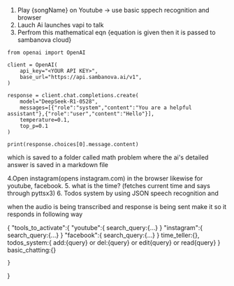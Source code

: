 1. Play {songName} on Youtube -> use basic sppech recognition and browser 
2. Lauch Ai launches vapi to talk
3. Perfrom this mathematical eqn {equation is given then it is passed to sambanova cloud}
```
from openai import OpenAI

client = OpenAI(
    api_key="<YOUR API KEY>",
    base_url="https://api.sambanova.ai/v1",
)

response = client.chat.completions.create(
    model="DeepSeek-R1-0528",
    messages=[{"role":"system","content":"You are a helpful assistant"},{"role":"user","content":"Hello"}],
    temperature=0.1,
    top_p=0.1
)

print(response.choices[0].message.content)
```

which is saved to a folder called math problem where the ai's detailed answer is saved in a markdown file

4.Open instagram(opens instagram.com) in the browser likewise for youtube, facebook.
5. what is the time? (fetches current time and says through pyttsx3)
6. Todos system by using JSON speech recognition and 

when the audio is being transcribed and response is being sent make it so it responds in following way

{
    "tools_to_activate":{
        "youtube":{
            search_query:{...}
        }
        "instagram":{
            search_query:{...}
        }
        "facebook":{
            search_query:{...}
        }
        time_teller:{},
        todos_system:{
            add:{query} or del:{query} or edit{query} or read{query}
        }
        basic_chatting:{}


    }
        
}